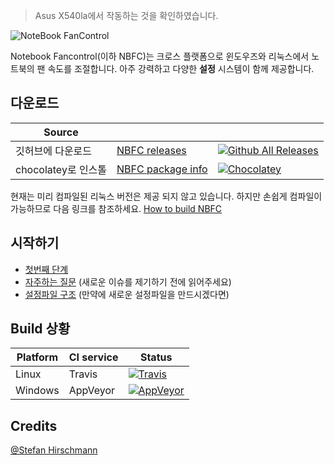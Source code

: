 <!--
.. title: 노트북 팬 소음 줄이기
.. slug: notebook-fancontrol
.. date: 2016-11-30 17:15:52 UTC+09:00
.. tags: windows, fancontrol
.. category: windows
.. link: 
.. description: 노트북 팬 소음을 줄여봅니다.
.. type: text
-->

> Asus X540la에서 작동하는 것을 확인하였습니다.

![NoteBook FanControl](https://github.com/hirschmann/nbfc/wiki/images/banner.png)

Notebook Fancontrol(이하 NBFC)는 크로스 플랫폼으로 윈도우즈와 리눅스에서 노트북의 팬 속도를 조절합니다. 아주 강력하고 다양한 **설정** 시스템이 함께 제공합니다.

## 다운로드
|Source|||
|---|---|---|
| 깃허브에 다운로드 | [NBFC releases](https://github.com/hirschmann/nbfc/releases) | [![Github All Releases](https://img.shields.io/github/downloads/hirschmann/nbfc/total.svg)]() |
|chocolatey로 인스톨| [NBFC package info](https://chocolatey.org/packages/nbfc) | [![Chocolatey](https://img.shields.io/chocolatey/dt/nbfc.svg)]() |

현재는 미리 컴파일된 리눅스 버전은 제공 되지 않고 있습니다. 하지만 손쉽게 컴파일이 가능하므로 다음 링크를 참조하세요. [How to build NBFC](https://github.com/hirschmann/nbfc/wiki/How-to-build-NBFC)

## 시작하기
- [첫번째 단계](https://github.com/hirschmann/nbfc/wiki/First-steps)
- [자주하는 질문](https://github.com/hirschmann/nbfc/wiki/FAQ) (새로운 이슈를 제기하기 전에 읽어주세요)
- [설정파일 구조](https://github.com/hirschmann/nbfc/wiki/Structure-of-a-NBFC-config-file) (만약에 새로운 설정파일을 만드시겠다면)

## Build 상황
| Platform | CI service | Status |
|---|---|---|
| Linux | Travis | [![Travis](https://img.shields.io/travis/hirschmann/nbfc.svg)](https://travis-ci.org/hirschmann/nbfc) |
| Windows | AppVeyor | [![AppVeyor](https://img.shields.io/appveyor/ci/gruntjs/grunt.svg)](https://ci.appveyor.com/project/hirschmann/nbfc) |

## Credits
[@Stefan Hirschmann](https://github.com/hirschmann)